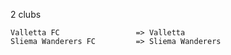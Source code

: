2 clubs

```
Valletta FC                 => Valletta
Sliema Wanderers FC         => Sliema Wanderers
```

